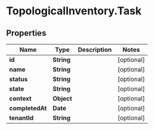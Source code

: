 # TopologicalInventory.Task

## Properties
Name | Type | Description | Notes
------------ | ------------- | ------------- | -------------
**id** | **String** |  | [optional] 
**name** | **String** |  | [optional] 
**status** | **String** |  | [optional] 
**state** | **String** |  | [optional] 
**context** | **Object** |  | [optional] 
**completedAt** | **Date** |  | [optional] 
**tenantId** | **String** |  | [optional] 


